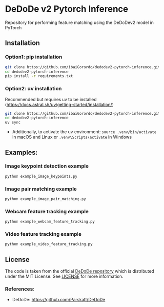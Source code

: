 # DeDoDe v2 Pytorch Inference
Repository for performing feature matching using the DeDoDev2 model in PyTorch


## Installation

### Option1: pip installation
```bash
git clone https://github.com/ibaiGorordo/dedodev2-pytorch-inference.git
cd dedodev2-pytorch-inference
pip install -r requirements.txt
```

### Option2: uv installation
Recommended but requires uv to be installed (https://docs.astral.sh/uv/getting-started/installation/)
```bash
git clone https://github.com/ibaiGorordo/dedodev2-pytorch-inference.git
cd dedodev2-pytorch-inference
uv sync
```

- Additionally, to activate the uv environment: `source .venv/bin/activate` in macOS and Linux or `.venv\Scripts\activate` in Windows

## Examples:

### Image keypoint detection example

```bash
python example_image_keypoints.py
```

### Image pair matching example

```bash
python example_image_pair_matching.py
```

### Webcam feature tracking example

```bash
python example_webcam_feature_tracking.py
```

### Video feature tracking example

```bash
python example_video_feature_tracking.py
```

## License
The code is taken from the official [DeDoDe repository](https://github.com/Parskatt/DeDoDe) which is distributed under the MIT License.
See [LICENSE](https://github.com/Parskatt/DeDoDe/blob/main/LICENSE) for more information.


### References:
- DeDoDe: https://github.com/Parskatt/DeDoDe